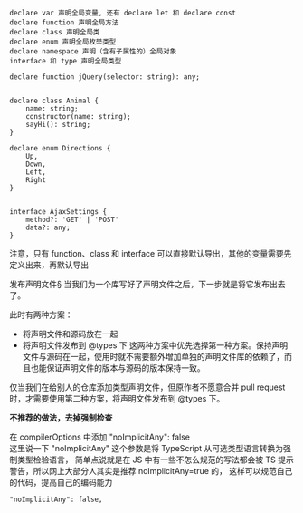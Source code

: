 ```text
declare var 声明全局变量, 还有 declare let 和 declare const
declare function 声明全局方法
declare class 声明全局类
declare enum 声明全局枚举类型
declare namespace 声明（含有子属性的）全局对象
interface 和 type 声明全局类型

```

```text
declare function jQuery(selector: string): any;


declare class Animal {
    name: string;
    constructor(name: string);
    sayHi(): string;
}

declare enum Directions {
    Up,
    Down,
    Left,
    Right
}


interface AjaxSettings {
    method?: 'GET' | 'POST'
    data?: any;
}

```

注意，只有 function、class 和 interface 可以直接默认导出，其他的变量需要先定义出来，再默认导出

发布声明文件§
当我们为一个库写好了声明文件之后，下一步就是将它发布出去了。

此时有两种方案：

- 将声明文件和源码放在一起
- 将声明文件发布到 @types 下
  这两种方案中优先选择第一种方案。保持声明文件与源码在一起，使用时就不需要额外增加单独的声明文件库的依赖了，而且也能保证声明文件的版本与源码的版本保持一致。

仅当我们在给别人的仓库添加类型声明文件，但原作者不愿意合并 pull request 时，才需要使用第二种方案，将声明文件发布到 @types 下。

**不推荐的做法，去掉强制检查**

在 compilerOptions 中添加 "noImplicitAny": false  
这里说一下 "noImplicitAny" 这个参数是将 TypeScript 从可选类型语言转换为强制类型检验语言，
简单点说就是在 JS 中有一些不怎么规范的写法都会被 TS 提示警告，所以网上大部分人其实是推荐 noImplicitAny=true 的，
这样可以规范自己的代码，提高自己的编码能力

```text
"noImplicitAny": false,
```
